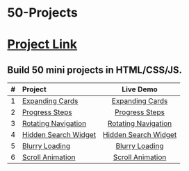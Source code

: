 # 50-Projects

# [Project Link](https://maggiechangfun.github.io/50-Projects/)

## Build 50 mini projects in HTML/CSS/JS.

|  #  | Project                                                                                                  |                           Live Demo                           |
| :-: | :------------------------------------------------------------------------------------------------------- | :-----------------------------------------------------------: |
|  1  | [Expanding Cards](https://github.com/maggieChangFun/50-Projects/tree/main/Expanding%20Cards)             |       [Expanding Cards](./Expanding%20Cards/index.html)       |
|  2  | [Progress Steps](https://github.com/maggieChangFun/50-Projects/tree/main/Progress%20Steps)               |        [Progress Steps](./Progress%20Steps/index.html)        |
|  3  | [Rotating Navigation](https://github.com/maggieChangFun/50-Projects/tree/main/Rotating%20Navigation)     |   [Rotating Navigation](./Rotating%20Navigation/index.html)   |
|  4  | [Hidden Search Widget](https://github.com/maggieChangFun/50-Projects/tree/main/Hidden%20Search%20Widget) | [Hidden Search Widget](./Hidden%20Search%20Widget/index.html) |
|  5  | [Blurry Loading](https://github.com/maggieChangFun/50-Projects/tree/main/Blurry%20Loading)               |        [Blurry Loading](./Blurry%20Loading/index.html)        |
|  6  | [Scroll Animation](https://github.com/maggieChangFun/50-Projects/tree/main/Scroll%20Animation)           |      [Scroll Animation](./Scroll%20Animation/index.html)      |
